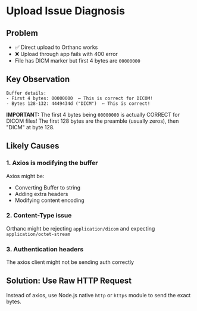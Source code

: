 # Upload Issue Diagnosis

## Problem
- ✅ Direct upload to Orthanc works
- ❌ Upload through app fails with 400 error
- File has DICM marker but first 4 bytes are `00000000`

## Key Observation
```
Buffer details:
- First 4 bytes: 00000000  ← This is correct for DICOM!
- Bytes 128-132: 4449434d ("DICM")  ← This is correct!
```

**IMPORTANT:** The first 4 bytes being `00000000` is actually CORRECT for DICOM files! The first 128 bytes are the preamble (usually zeros), then "DICM" at byte 128.

## Likely Causes

### 1. Axios is modifying the buffer
Axios might be:
- Converting Buffer to string
- Adding extra headers
- Modifying content encoding

### 2. Content-Type issue
Orthanc might be rejecting `application/dicom` and expecting `application/octet-stream`

### 3. Authentication headers
The axios client might not be sending auth correctly

## Solution: Use Raw HTTP Request

Instead of axios, use Node.js native `http` or `https` module to send the exact bytes.
